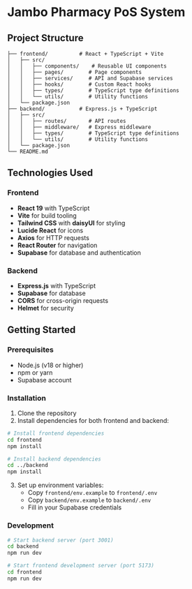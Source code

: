 # Jambo Pharmacy PoS System

## Project Structure

```
├── frontend/          # React + TypeScript + Vite
│   ├── src/
│   │   ├── components/    # Reusable UI components
│   │   ├── pages/        # Page components
│   │   ├── services/     # API and Supabase services
│   │   ├── hooks/        # Custom React hooks
│   │   ├── types/        # TypeScript type definitions
│   │   └── utils/        # Utility functions
│   └── package.json
├── backend/           # Express.js + TypeScript
│   ├── src/
│   │   ├── routes/       # API routes
│   │   ├── middleware/   # Express middleware
│   │   ├── types/        # TypeScript type definitions
│   │   └── utils/        # Utility functions
│   └── package.json
└── README.md
```

## Technologies Used

### Frontend
- **React 19** with TypeScript
- **Vite** for build tooling
- **Tailwind CSS** with **daisyUI** for styling
- **Lucide React** for icons
- **Axios** for HTTP requests
- **React Router** for navigation
- **Supabase** for database and authentication

### Backend
- **Express.js** with TypeScript
- **Supabase** for database
- **CORS** for cross-origin requests
- **Helmet** for security

## Getting Started

### Prerequisites
- Node.js (v18 or higher)
- npm or yarn
- Supabase account

### Installation

1. Clone the repository
2. Install dependencies for both frontend and backend:

```bash
# Install frontend dependencies
cd frontend
npm install

# Install backend dependencies
cd ../backend
npm install
```

3. Set up environment variables:
   - Copy `frontend/env.example` to `frontend/.env`
   - Copy `backend/env.example` to `backend/.env`
   - Fill in your Supabase credentials

### Development

```bash
# Start backend server (port 3001)
cd backend
npm run dev

# Start frontend development server (port 5173)
cd frontend
npm run dev
```




